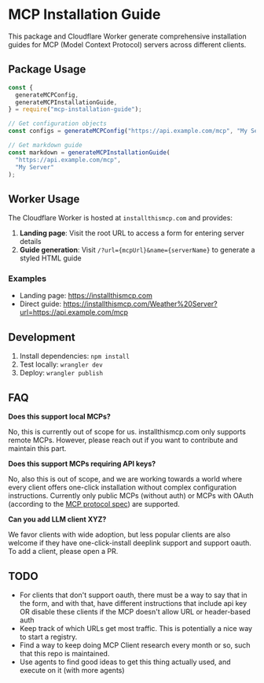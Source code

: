 # MCP Installation Guide

This package and Cloudflare Worker generate comprehensive installation guides for MCP (Model Context Protocol) servers across different clients.

## Package Usage

```js
const {
  generateMCPConfig,
  generateMCPInstallationGuide,
} = require("mcp-installation-guide");

// Get configuration objects
const configs = generateMCPConfig("https://api.example.com/mcp", "My Server");

// Get markdown guide
const markdown = generateMCPInstallationGuide(
  "https://api.example.com/mcp",
  "My Server"
);
```

## Worker Usage

The Cloudflare Worker is hosted at `installthismcp.com` and provides:

1. **Landing page**: Visit the root URL to access a form for entering server details
2. **Guide generation**: Visit `/?url={mcpUrl}&name={serverName}` to generate a styled HTML guide

### Examples

- Landing page: https://installthismcp.com
- Direct guide: https://installthismcp.com/Weather%20Server?url=https://api.example.com/mcp

## Development

1. Install dependencies: `npm install`
2. Test locally: `wrangler dev`
3. Deploy: `wrangler publish`

## FAQ

**Does this support local MCPs?**

No, this is currently out of scope for us. installthismcp.com only supports remote MCPs. However, please reach out if you want to contribute and maintain this part.

**Does this support MCPs requiring API keys?**

No, also this is out of scope, and we are working towards a world where every client offers one-click installation without complex configuration instructions. Currently only public MCPs (without auth) or MCPs with OAuth (according to the [MCP protocol spec](https://modelcontextprotocol.io/specification/draft/basic/authorization)) are supported.

**Can you add LLM client XYZ?**

We favor clients with wide adoption, but less popular clients are also welcome if they have one-click-install deeplink support and support oauth. To add a client, please open a PR.

## TODO

- For clients that don't support oauth, there must be a way to say that in the form, and with that, have different instructions that include api key OR disable these clients if the MCP doesn't allow URL or header-based auth
- Keep track of which URLs get most traffic. This is potentially a nice way to start a registry.
- Find a way to keep doing MCP Client research every month or so, such that this repo is maintained.
- Use agents to find good ideas to get this thing actually used, and execute on it (with more agents)
